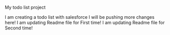 My todo list project

I am creating a todo list with salesforce
I will be pushing more changes here!
I am updating Readme file for First time!
I am updating Readme file for Second time!